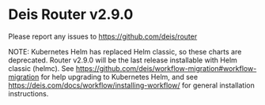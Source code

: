 # Deis Router v2.9.0

Please report any issues to https://github.com/deis/router

NOTE: Kubernetes Helm has replaced Helm classic, so these charts are deprecated.
Router v2.9.0 will be the last release installable with Helm classic (helmc).
See https://github.com/deis/workflow-migration#workflow-migration for help upgrading
to Kubernetes Helm, and see https://deis.com/docs/workflow/installing-workflow/ for
general installation instructions.
